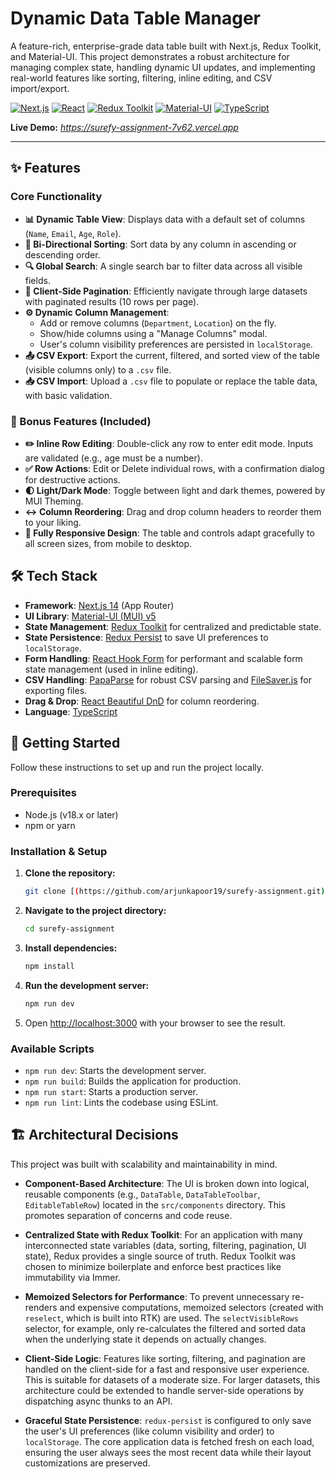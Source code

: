 # Dynamic Data Table Manager

A feature-rich, enterprise-grade data table built with Next.js, Redux Toolkit, and Material-UI. This project demonstrates a robust architecture for managing complex state, handling dynamic UI updates, and implementing real-world features like sorting, filtering, inline editing, and CSV import/export.

[![Next.js](https://img.shields.io/badge/Next.js-14-black.svg?style=for-the-badge&logo=next.js&logoColor=white)](https://nextjs.org/)
[![React](https://img.shields.io/badge/React-18-blue.svg?style=for-the-badge&logo=react&logoColor=white)](https://reactjs.org/)
[![Redux Toolkit](https://img.shields.io/badge/Redux-Toolkit-764ABC.svg?style=for-the-badge&logo=redux&logoColor=white)](https://redux-toolkit.js.org/)
[![Material-UI](https://img.shields.io/badge/Material--UI-v5-0081CB.svg?style=for-the-badge&logo=material-ui&logoColor=white)](https://mui.com/)
[![TypeScript](https://img.shields.io/badge/TypeScript-5.0-3178C6.svg?style=for-the-badge&logo=typescript&logoColor=white)](https://www.typescriptlang.org/)

**Live Demo:** *https://surefy-assignment-7v62.vercel.app*

---

## ✨ Features

### Core Functionality
-   **📊 Dynamic Table View**: Displays data with a default set of columns (`Name`, `Email`, `Age`, `Role`).
-   **🔄 Bi-Directional Sorting**: Sort data by any column in ascending or descending order.
-   **🔍 Global Search**: A single search bar to filter data across all visible fields.
-   **📄 Client-Side Pagination**: Efficiently navigate through large datasets with paginated results (10 rows per page).
-   **⚙️ Dynamic Column Management**:
    -   Add or remove columns (`Department`, `Location`) on the fly.
    -   Show/hide columns using a "Manage Columns" modal.
    -   User's column visibility preferences are persisted in `localStorage`.
-   **📤 CSV Export**: Export the current, filtered, and sorted view of the table (visible columns only) to a `.csv` file.
-   **📥 CSV Import**: Upload a `.csv` file to populate or replace the table data, with basic validation.

### 🌟 Bonus Features (Included)
-   **✏️ Inline Row Editing**: Double-click any row to enter edit mode. Inputs are validated (e.g., age must be a number).
-   **✅ Row Actions**: Edit or Delete individual rows, with a confirmation dialog for destructive actions.
-   **🌓 Light/Dark Mode**: Toggle between light and dark themes, powered by MUI Theming.
-   **↔️ Column Reordering**: Drag and drop column headers to reorder them to your liking.
-   **📱 Fully Responsive Design**: The table and controls adapt gracefully to all screen sizes, from mobile to desktop.

## 🛠️ Tech Stack

-   **Framework**: [Next.js 14](https://nextjs.org/) (App Router)
-   **UI Library**: [Material-UI (MUI) v5](https://mui.com/)
-   **State Management**: [Redux Toolkit](https://redux-toolkit.js.org/) for centralized and predictable state.
-   **State Persistence**: [Redux Persist](https://github.com/rt2zz/redux-persist) to save UI preferences to `localStorage`.
-   **Form Handling**: [React Hook Form](https://react-hook-form.com/) for performant and scalable form state management (used in inline editing).
-   **CSV Handling**: [PapaParse](https://www.papaparse.com/) for robust CSV parsing and [FileSaver.js](https://github.com/eligrey/FileSaver.js/) for exporting files.
-   **Drag & Drop**: [React Beautiful DnD](https://github.com/atlassian/react-beautiful-dnd) for column reordering.
-   **Language**: [TypeScript](https://www.typescriptlang.org/)

## 🚀 Getting Started

Follow these instructions to set up and run the project locally.

### Prerequisites

-   Node.js (v18.x or later)
-   npm or yarn

### Installation & Setup

1.  **Clone the repository:**
    ```bash
    git clone [(https://github.com/arjunkapoor19/surefy-assignment.git)]
    ```

2.  **Navigate to the project directory:**
    ```bash
    cd surefy-assignment
    ```

3.  **Install dependencies:**
    ```bash
    npm install
    ```

4.  **Run the development server:**
    ```bash
    npm run dev
    ```

5.  Open [http://localhost:3000](http://localhost:3000) with your browser to see the result.

### Available Scripts

-   `npm run dev`: Starts the development server.
-   `npm run build`: Builds the application for production.
-   `npm run start`: Starts a production server.
-   `npm run lint`: Lints the codebase using ESLint.

## 🏗️ Architectural Decisions

This project was built with scalability and maintainability in mind.

-   **Component-Based Architecture**: The UI is broken down into logical, reusable components (e.g., `DataTable`, `DataTableToolbar`, `EditableTableRow`) located in the `src/components` directory. This promotes separation of concerns and code reuse.

-   **Centralized State with Redux Toolkit**: For an application with many interconnected state variables (data, sorting, filtering, pagination, UI state), Redux provides a single source of truth. Redux Toolkit was chosen to minimize boilerplate and enforce best practices like immutability via Immer.

-   **Memoized Selectors for Performance**: To prevent unnecessary re-renders and expensive computations, memoized selectors (created with `reselect`, which is built into RTK) are used. The `selectVisibleRows` selector, for example, only re-calculates the filtered and sorted data when the underlying state it depends on actually changes.

-   **Client-Side Logic**: Features like sorting, filtering, and pagination are handled on the client-side for a fast and responsive user experience. This is suitable for datasets of a moderate size. For larger datasets, this architecture could be extended to handle server-side operations by dispatching async thunks to an API.

-   **Graceful State Persistence**: `redux-persist` is configured to only save the user's UI preferences (like column visibility and order) to `localStorage`. The core application data is fetched fresh on each load, ensuring the user always sees the most recent data while their layout customizations are preserved.
